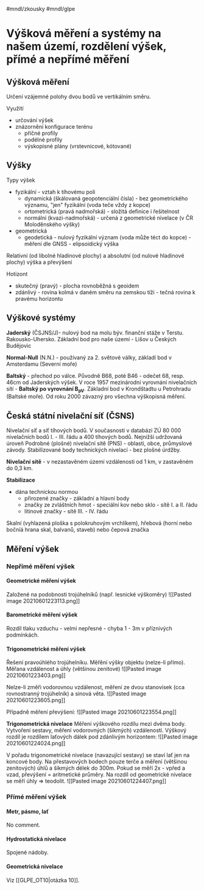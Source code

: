 #mndl/zkousky #mndl/glpe
# Výšková měření a systémy na našem území, rozdělení výšek, přímé a nepřímé měření

## Výšková měření
Určení vzájemné polohy dvou bodů ve vertikálním směru.

Využití
- určování výšek
- znázornění konfigurace terénu
	- příčné profily
	- podélné profily
	- výskopisné plány (vrstevnicové, kótované)

## Výšky
Typy výšek
- fyzikální - vztah k tíhovému poli
	- dynamická (škálovaná geopotenciální čísla) - bez geometrického významu, "jen" fyzikální (voda teče vždy z kopce)
	- ortometrická (pravá nadmořská) - složitá definice i řešitelnost
	- normální (kvazi-nadmořská) - určená z geometrické nivelace (v ČR Moloděnského výšky)
- geometrická
	- geodetická - nulový fyzikální význam (voda může téct do kopce) - měření dle GNSS - elipsoidický výška


Relativní  (od libolné hladinové plochy) a absolutní (od nulové hladinové plochy) výška a převýšení

Hotizont
- skutečný (pravý) - plocha rovnoběžná s geoidem
- zdánlivý - rovina kolmá v daném směru na zemskou tíži - tečná rovina k pravému horizontu

## Výškové systémy
**Jaderský** (ČSJNS/J)- nulový bod na molu býv. finanční stáže v Terstu. Rakousko-Uhersko. Základní bod pro naše území - Lišov u Českých Budějovic

**Normal-Null** (N.N.) - používaný za 2. světové války, základí bod v Amsterdamu (Severní moře)

**Baltský** - přechod po válce. Původně B68, poté B46 - odečet 68, resp. 46cm od Jaderských výšek. V roce 1957 mezinárodní vyrovnání nivelačních sítí - **Baltský po vyrovnání B<sub>pV</sub>**. Základní bod v Krondštadtu u Petrohradu (Baltské moře). Od roku 2000 závazný pro všechna výškopisná měření.

## Česká státní nivelační síť (ČSNS)
Nivelační síť a síť tíhových bodů. V současnosti v databázi ZÚ 80 000 nivelačních bodů I. - III. řádu a 400 tíhových bodů.
Nejnižší udržovaná úroveň Podrobné (plošné) nivelační sítě (PNS) - oblasti, obce, průmyslové závody.
Stabilizované body technických nivelací - bez plošné úrdžby.

**Nivelační sítě** - v nezastavěném území vzdálenosti od 1 km, v zastavěném do 0,3 km.

**Stabilizace**
- dána technickou normou
	- přirozené značky - základní a hlavní body
	- značky ze zvláštních hmot - speciální kov nebo sklo - sítě I. a II. řádu
	- litinové značky - sítě III. - IV. řádu

Skalní (vyhlazená ploška s polokruhovým vrchlíkem), hřebová (horní nebo bočníá hrana skal, balvanů, staveb) nebo čepová značka

## Měření výšek

### Nepřímé měření výšek
#### Geometrické  měření výšek
Založené na podobnosti trojúhelníků (např. lesnické výškoměry)
![[Pasted image 20210601223113.png]]

#### Barometrické  měření výšek
Rozdíl tlaku vzduchu - velmi nepřesné - chyba 1 - 3m v příznivých podmínkách.

#### Trigonometrické  měření výšek
Řešení pravoúhlého trojúhelníku. Měřění výšky objektu (nelze-li přímo). Měřana vzdálenost a úhly (většinou zenitové)
![[Pasted image 20210601223403.png]]

Nelze-li změři vodorovnou vzdálenost, měření ze dvou stanovisek (cca rovnostranný trojúhelník) a sinová věta.
![[Pasted image 20210601223605.png]]

Případně měření převýšení:
![[Pasted image 20210601223554.png]]

**Trigonometrická nivelace**
Měření výškového rozdílu mezi dvěma body. Vytvoření sestavy, měření vodorovných (šikmých) vzdáleností. Výškový rozdíl je rozdílem laťových dálek pod zdánlivým horizontem:
![[Pasted image 20210601224024.png]]

V pořadu trigonometrické nivelace (navazující sestavy) se staví lať jen na koncové body. Na přestavových bodech pouze terče a měření (většinou zenitových) úhlů a šikmých délek do 300m. Pokud se měří 2x - vpřed a vzad, převýšení = aritmetické průměry. Na rozdíl od geometrické nivelace se měří úhly => teodolit.
![[Pasted image 20210601224407.png]]

### Přímé měření výšek
#### Metr, pásmo, lať
No comment.

#### Hydrostatická nivelace
Spojené nádoby.
#### Geometrická nivelace

Viz [[GLPE_OT10|otázka 10]].



